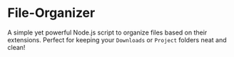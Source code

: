 # File-Organizer
A simple yet powerful Node.js script to organize files based on their extensions.   Perfect for keeping your `Downloads` or `Project` folders neat and clean!
